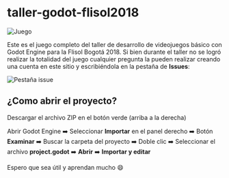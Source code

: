 # taller-godot-flisol2018

![Juego](https://user-images.githubusercontent.com/18577412/39676169-62302cbc-512b-11e8-882b-b728fd901234.png)

Este es el juego completo del taller de desarrollo de videojuegos básico con Godot Engine para la Flisol Bogotá 2018.
Si bien durante el taller no se logró realizar la totalidad del juego cualquier pregunta la pueden realizar creando una cuenta en este sitio y escribiéndola en la pestaña de **Issues**:

![Pestaña issue](https://user-images.githubusercontent.com/18577412/39676151-31052afc-512b-11e8-8c11-c5bd716c0b81.png)


## ¿Como abrir el proyecto?

Descargar el archivo ZIP en el botón verde (arriba a la derecha)

Abrir Godot Engine :arrow_right:  Seleccionar **Importar** en el panel derecho :arrow_right:  Botón **Examinar** :arrow_right:  Buscar la carpeta del proyecto :arrow_right:  Doble clic :arrow_right:  Seleccionar el archivo **project.godot** :arrow_right:  **Abrir** :arrow_right:  **Importar y editar**

Espero que sea útil y aprendan mucho :smile: 
